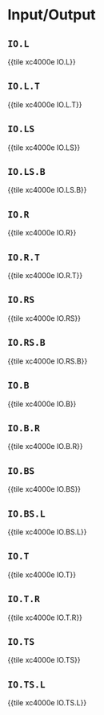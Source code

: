 # Input/Output


## `IO.L`

{{tile xc4000e IO.L}}


## `IO.L.T`

{{tile xc4000e IO.L.T}}


## `IO.LS`

{{tile xc4000e IO.LS}}


## `IO.LS.B`

{{tile xc4000e IO.LS.B}}


## `IO.R`

{{tile xc4000e IO.R}}


## `IO.R.T`

{{tile xc4000e IO.R.T}}


## `IO.RS`

{{tile xc4000e IO.RS}}


## `IO.RS.B`

{{tile xc4000e IO.RS.B}}


## `IO.B`

{{tile xc4000e IO.B}}


## `IO.B.R`

{{tile xc4000e IO.B.R}}


## `IO.BS`

{{tile xc4000e IO.BS}}


## `IO.BS.L`

{{tile xc4000e IO.BS.L}}


## `IO.T`

{{tile xc4000e IO.T}}


## `IO.T.R`

{{tile xc4000e IO.T.R}}


## `IO.TS`

{{tile xc4000e IO.TS}}


## `IO.TS.L`

{{tile xc4000e IO.TS.L}}
